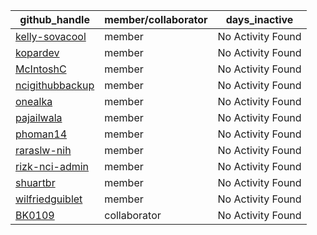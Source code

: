 
| github_handle   | member/collaborator | days_inactive |
|-----------------|----------------------|---------------|
| [kelly-sovacool](https://github.com/kelly-sovacool) | member               | No Activity Found |
| [kopardev](https://github.com/kopardev) | member               | No Activity Found |
| [McIntoshC](https://github.com/McIntoshC) | member               | No Activity Found |
| [ncigithubbackup](https://github.com/ncigithubbackup) | member               | No Activity Found |
| [onealka](https://github.com/onealka) | member               | No Activity Found |
| [pajailwala](https://github.com/pajailwala) | member               | No Activity Found |
| [phoman14](https://github.com/phoman14) | member               | No Activity Found |
| [raraslw-nih](https://github.com/raraslw-nih) | member               | No Activity Found |
| [rizk-nci-admin](https://github.com/rizk-nci-admin) | member               | No Activity Found |
| [shuartbr](https://github.com/shuartbr) | member               | No Activity Found |
| [wilfriedguiblet](https://github.com/wilfriedguiblet) | member               | No Activity Found |
| [BK0109](https://github.com/BK0109) | collaborator         | No Activity Found |
